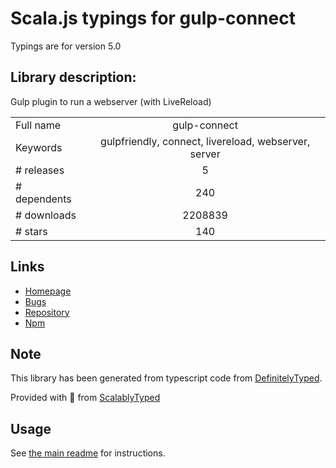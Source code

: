 
# Scala.js typings for gulp-connect

Typings are for version 5.0

## Library description:
Gulp plugin to run a webserver (with LiveReload)

|                    |                 |
| ------------------ | :-------------: |
| Full name          | gulp-connect |
| Keywords           | gulpfriendly, connect, livereload, webserver, server |
| # releases         | 5 |
| # dependents       | 240 |
| # downloads        | 2208839 |
| # stars            | 140 |

## Links
- [Homepage](https://github.com/avevlad/gulp-connect#readme)
- [Bugs](https://github.com/avevlad/gulp-connect/issues)
- [Repository](https://github.com/avevlad/gulp-connect)
- [Npm](https://www.npmjs.com/package/gulp-connect)
    


## Note
This library has been generated from typescript code from [DefinitelyTyped](https://definitelytyped.org).

Provided with :purple_heart: from [ScalablyTyped](https://github.com/oyvindberg/ScalablyTyped)

## Usage
See [the main readme](../../readme.md) for instructions.


